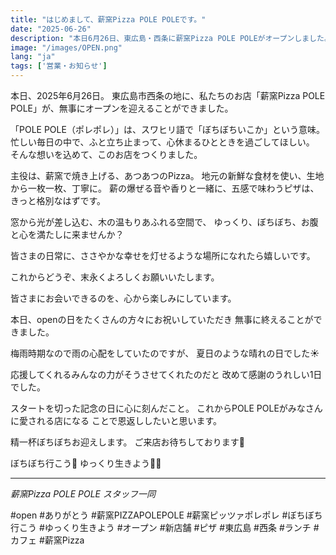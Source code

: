```yaml
---
title: "はじめまして、薪窯Pizza POLE POLEです。"
date: "2025-06-26"
description: "本日6月26日、東広島・西条に薪窯Pizza POLE POLEがオープンしました。一枚一枚心を込めて焼き上げるピザと、やすらぎの空間をご用意して、皆さまのお越しをお待ちしております。"
image: "/images/OPEN.png"
lang: "ja"
tags: ['営業・お知らせ']
---
```


本日、2025年6月26日。
東広島市西条の地に、私たちのお店「薪窯Pizza POLE POLE」が、無事にオープンを迎えることができました。

「POLE POLE（ポレポレ）」は、スワヒリ語で「ぼちぼちいこか」という意味。
忙しい毎日の中で、ふと立ち止まって、心休まるひとときを過ごしてほしい。
そんな想いを込めて、このお店をつくりました。

主役は、薪窯で焼き上げる、あつあつのPizza。
地元の新鮮な食材を使い、生地から一枚一枚、丁寧に。
薪の爆ぜる音や香りと一緒に、五感で味わうピザは、きっと格別なはずです。

窓から光が差し込む、木の温もりあふれる空間で、
ゆっくり、ぼちぼち、お腹と心を満たしに来ませんか？

皆さまの日常に、ささやかな幸せを灯せるような場所になれたら嬉しいです。

これからどうぞ、末永くよろしくお願いいたします。

皆さまにお会いできるのを、心から楽しみにしています。

本日、openの日をたくさんの方々にお祝いしていただき
無事に終えることができました。

梅雨時期なので雨の心配をしていたのですが、
夏日のような晴れの日でした☀️

応援してくれるみんなの力がそうさせてくれたのだと
改めて感謝のうれしい1日でした。

スタートを切った記念の日に心に刻んだこと。
これからPOLE POLEがみなさんに愛される店になる
ことで恩返ししたいと思います。

精一杯ぼちぼちお迎えします。
ご来店お待ちしております👣

ぼちぼち行こう👣
ゆっくり生きよう🐢➿

---
*薪窯Pizza POLE POLE スタッフ一同*

#open #ありがとう #薪窯PIZZAPOLEPOLE #薪窯ピッツァポレポレ #ぼちぼち行こう #ゆっくり生きよう #オープン #新店舗 #ピザ #東広島 #西条 #ランチ #カフェ #薪窯Pizza

